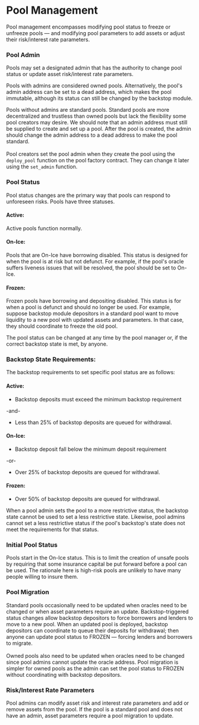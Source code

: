 # Pool Management

Pool management encompasses modifying pool status to freeze or unfreeze pools — and modifying pool parameters to add assets or adjust their risk/interest rate parameters.

### Pool Admin

Pools may set a designated admin that has the authority to change pool status or update asset risk/interest rate parameters.&#x20;

Pools with admins are considered owned pools. Alternatively, the pool's admin address can be set to a dead address, which makes the pool immutable, although its status can still be changed by the backstop module.&#x20;

Pools without admins are standard pools. Standard pools are more decentralized and trustless than owned pools but lack the flexibility some pool creators may desire. We should note that an admin address must still be supplied to create and set up a pool. After the pool is created, the admin should change the admin address to a dead address to make the pool standard.\
\
Pool creators set the pool admin when they create the pool using the `deploy_pool` function on the pool factory contract. They can change it later using the `set_admin` function.

### Pool Status

Pool status changes are the primary way that pools can respond to unforeseen risks. Pools have three statuses.

#### Active:

Active pools function normally.

#### On-Ice:

Pools that are On-Ice have borrowing disabled. This status is designed for when the pool is at risk but not defunct. For example, if the pool's oracle suffers liveness issues that will be resolved, the pool should be set to On-Ice.

#### Frozen:

Frozen pools have borrowing and depositing disabled. This status is for when a pool is defunct and should no longer be used. For example, suppose backstop module depositors in a standard pool want to move liquidity to a new pool with updated assets and parameters. In that case, they should coordinate to freeze the old pool.

The pool status can be changed at any time by the pool manager or, if the correct backstop state is met, by anyone.

### Backstop State Requirements:

The backstop requirements to set specific pool status are as follows:

#### Active:

* Backstop deposits must exceed the minimum backstop requirement

\-and-

* Less than 25% of backstop deposits are queued for withdrawal.

#### On-Ice:

* Backstop deposit fall below the minimum deposit requirement

\-or-

* Over 25% of backstop deposits are queued for withdrawal.

#### Frozen:

* Over 50% of backstop deposits are queued for withdrawal.

When a pool admin sets the pool to a more restrictive status, the backstop state cannot be used to set a less restrictive state. Likewise, pool admins cannot set a less restrictive status if the pool's backstop's state does not meet the requirements for that status.

### Initial Pool Status

Pools start in the On-Ice status. This is to limit the creation of unsafe pools by requiring that some insurance capital be put forward before a pool can be used. The rationale here is high-risk pools are unlikely to have many people willing to insure them.

### Pool Migration

Standard pools occasionally need to be updated when oracles need to be changed or when asset parameters require an update. Backstop-triggered status changes allow backstop depositors to force borrowers and lenders to move to a new pool. When an updated pool is deployed, backstop depositors can coordinate to queue their deposits for withdrawal; then anyone can update pool status to FROZEN — forcing lenders and borrowers to migrate.\
\
Owned pools also need to be updated when oracles need to be changed since pool admins cannot update the oracle address. Pool migration is simpler for owned pools as the admin can set the pool status to FROZEN without coordinating with backstop depositors.

### Risk/Interest Rate Parameters

Pool admins can modify asset risk and interest rate parameters and add or remove assets from the pool. If the pool is a standard pool and does not have an admin, asset parameters require a pool migration to update.
